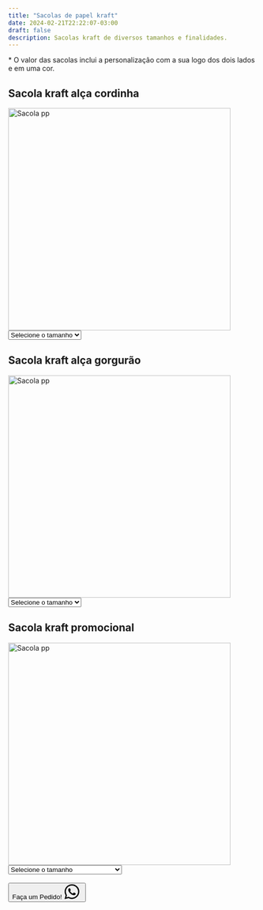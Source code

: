 ```yaml
---
title: "Sacolas de papel kraft"
date: 2024-02-21T22:22:07-03:00
draft: false
description: Sacolas kraft de diversos tamanhos e finalidades.
---
```


<p>* O valor das sacolas inclui a personalização com a sua logo dos dois lados e em uma cor.</p>

## Sacola kraft alça cordinha

<img src="/img/products/kraft-cordinha.jpeg" alt="Sacola pp" title="Sacola pp" style="width: 450px; height: auto;">

<select id="tamanho1" onchange="mostrarPreco1()">
  <option value="" selected>Selecione o tamanho</option>
  <option value="pp">PP (22x23x10cm)</option>
  <option value="p">P (32x23x10cm)</option>
  <option value="m">M (35x29x11cm)</option>
  <option value="g">G (42x35x12cm)</option>
</select>

<div id="preco1"></div>

<script>
  function mostrarPreco1() {
    var tamanhoSelecionado1 = document.getElementById("tamanho1").value;
    var preco1;

    switch (tamanhoSelecionado1) {
      case "pp":
        preco1 = "1000 sacolas: R$ 2,99 por unidade<br>" +
                "500 sacolas: R$ 3,29 por unidade<br>" +
                "300 sacolas: R$ 3,59 por unidade<br>" +
                "200 sacolas: R$ 3,75 por unidade";
        break;
      case "p":
        preco1 = "1000 sacolas: R$ 3,05 por unidade<br>" +
                "500 sacolas: R$ 3,44 por unidade<br>" +
                "300 sacolas: R$ 3,64 por unidade<br>" +
                "200 sacolas: R$ 3,78 por unidade";
        break;
      case "m":
        preco1 = "1000 sacolas: R$ 3,38 por unidade<br>" +
                "500 sacolas: R$ 3,64 por unidade<br>" +
                "300 sacolas: R$ 3,84 por unidade<br>" +
                "200 sacolas: R$ 3,99 por unidade";
        break;
      case "g":
        preco1 = "1000 sacolas: R$ 3,77 por unidade<br>" +
                "500 sacolas: R$ 3,99 por unidade<br>" +
                "300 sacolas: R$ 4,17 por unidade<br>" +
                "200 sacolas: R$ 4,53 por unidade";
        break;
      default:
        preco1 = "";
    }

    document.getElementById("preco1").innerHTML = preco1;
  }
</script>

## Sacola kraft alça gorgurão

<img src="/img/products/kraft-gorgurao.jpeg" alt="Sacola pp" title="Sacola pp" style="width: 450px; height: auto;">

<select id="tamanho2" onchange="mostrarPreco2()">
  <option value="" selected>Selecione o tamanho</option>
  <option value="pp">PP (22x23x10cm)</option>
  <option value="p">P (32x23x10cm)</option>
  <option value="m">M (35x29x11cm)</option>
  <option value="g">G (42x35x12cm)</option>
</select>

<div id="preco2"></div>

<script>
  function mostrarPreco2() {
    var tamanhoSelecionado2 = document.getElementById("tamanho2").value;
    var preco2;

    switch (tamanhoSelecionado2) {
      case "pp":
        preco2 = "1000 sacolas: R$ 2,99 por unidade<br>" +
                "500 sacolas: R$ 3,29 por unidade<br>" +
                "300 sacolas: R$ 3,59 por unidade<br>" +
                "200 sacolas: R$ 3,75 por unidade";
        break;
      case "p":
        preco2 = "1000 sacolas: R$ 3,05 por unidade<br>" +
                "500 sacolas: R$ 3,44 por unidade<br>" +
                "300 sacolas: R$ 3,64 por unidade<br>" +
                "200 sacolas: R$ 3,78 por unidade";
        break;
      case "m":
        preco2 = "1000 sacolas: R$ 3,38 por unidade<br>" +
                "500 sacolas: R$ 3,64 por unidade<br>" +
                "300 sacolas: R$ 3,84 por unidade<br>" +
                "200 sacolas: R$ 3,99 por unidade";
        break;
      case "g":
        preco2 = "1000 sacolas: R$ 3,77 por unidade<br>" +
                "500 sacolas: R$ 3,99 por unidade<br>" +
                "300 sacolas: R$ 4,17 por unidade<br>" +
                "200 sacolas: R$ 4,53 por unidade";
        break;
      default:
        preco2 = "";
    }

    document.getElementById("preco2").innerHTML = preco2;
  }
</script>


## Sacola kraft promocional

<img src="/img/products/kraft-promo.jpeg" alt="Sacola pp" title="Sacola pp" style="width: 450px; height: auto;">

<select id="tamanho4" onchange="mostrarPreco4()">
  <option value="" selected>Selecione o tamanho</option>
  <option value="p">P (18x23x11cm)</option>
  <option value="m">M (24x32x11,5cm)</option>
  <option value="g">G (30x39x13,5cm ou 30x31x19cm)</option>
</select>

<div id="preco4"></div>

<script>
  function mostrarPreco4() {
    var tamanhoSelecionado4 = document.getElementById("tamanho4").value;
    var preco4;

    switch (tamanhoSelecionado4) {
      case "p":
        preco4 = "1000 sacolas: R$ 1,57 por unidade<br>" +
                "500 sacolas: R$ 1,67 por unidade<br>" +
                "300 sacolas: R$ 1,77 por unidade<br>" +
                "200 sacolas: R$ 1,97 por unidade";
        break;
      case "m":
        preco4 = "1000 sacolas: R$ 1,65 por unidade<br>" +
                "500 sacolas: R$ 1,75 por unidade<br>" +
                "300 sacolas: R$ 1,85 por unidade<br>" +
                "200 sacolas: R$ 2,05 por unidade";
        break;
      case "g":
        preco4 = "1000 sacolas: R$ 1,75 por unidade<br>" +
                "500 sacolas: R$ 1,85 por unidade<br>" +
                "300 sacolas: R$ 1,95 por unidade<br>" +
                "200 sacolas: R$ 2,15 por unidade";
        break;
      default:
        preco4 = "";
    }

    document.getElementById("preco4").innerHTML = preco4;
  }
</script>

<br>

<button id="whatsapp-button" class="bg-green-500 hover:bg-green-600 text-black font-semibold py-2 px-4 rounded flex">
  Faça um Pedido!<svg xmlns="http://www.w3.org/2000/svg" width="40" height="30" fill="currentColor" class="bi bi-whatsapp whatsapp-logo" viewBox="0 0 16 16">
    <path d="M13.601 2.326A7.85 7.85 0 0 0 7.994 0C3.627 0 .068 3.558.064 7.926c0 1.399.366 2.76 1.057 3.965L0 16l4.204-1.102a7.9 7.9 0 0 0 3.79.965h.004c4.368 0 7.926-3.558 7.93-7.93A7.9 7.9 0 0 0 13.6 2.326zM7.994 14.521a6.6 6.6 0 0 1-3.356-.92l-.24-.144-2.494.654.666-2.433-.156-.251a6.56 6.56 0 0 1-1.007-3.505c0-3.626 2.957-6.584 6.591-6.584a6.56 6.56 0 0 1 4.66 1.931 6.56 6.56 0 0 1 1.928 4.66c-.004 3.639-2.961 6.592-6.592 6.592m3.615-4.934c-.197-.099-1.17-.578-1.353-.646-.182-.065-.315-.099-.445.099-.133.197-.513.646-.627.775-.114.133-.232.148-.43.05-.197-.1-.836-.308-1.592-.985-.59-.525-.985-1.175-1.103-1.372-.114-.198-.011-.304.088-.403.087-.088.197-.232.296-.346.1-.114.133-.198.198-.33.065-.134.034-.248-.015-.347-.05-.099-.445-1.076-.612-1.47-.16-.389-.323-.335-.445-.34-.114-.007-.247-.007-.38-.007a.73.73 0 0 0-.529.247c-.182.198-.691.677-.691 1.654s.71 1.916.81 2.049c.098.133 1.394 2.132 3.383 2.992.47.205.84.326 1.129.418.475.152.904.129 1.246.08.38-.058 1.171-.48 1.338-.943.164-.464.164-.86.114-.943-.049-.084-.182-.133-.38-.232"/></svg>
</button>

<script>
  document.getElementById('whatsapp-button').addEventListener('click', function() {
      window.location.href = 'https://api.whatsapp.com/send?1=pt_BR&phone=5524999043166';
  });
</script>